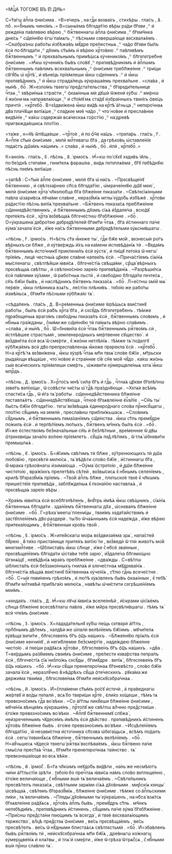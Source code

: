 =МЦⷭ҇А ТОГО́ЖЕ ВЪ ЕІ҃ ДН҃Ь=

С=т҃а́гѡ а҆пⷭ҇ла ѻ҆ни́сима . =В=е́черъ , на гдⷭ҇и вᲂзва́хъ , стихѣ́ры .
гла́съ , а҃ . поⷣ . н=бⷭ҇нымъ чино́мъ .= В=сынѧ́ема бл҃гᲂда́тїю вѣ́ры ра́ди
бг҃ᲂви ,꙳ и҆ рᲂжде́на па́влᲂвᲂю вѣ́рᲂю ,꙳ бжⷭ҇твеннагѡ а҆пⷭ҇ла ѻ҆ни́сима ,꙳
бг҃ᲂмч҃нка дне́сь ꙳ сщ҃е́ннꙋю є҆гѡ̀ па́мѧть ,꙳ пѣ́сньми сᲂверша́юще
вᲂсхвалѧ́емъ . ~Сᲂѡ҆бра́знѡ рабо́ты и҆збѣжа́въ мꙋ́дре пре́лестныѧ ,꙳ ча́до
бг҃ᲂви бы́лъ є҆сѝ по бл҃гᲂда́ти ,꙳ дх҃ᲂмъ ст҃ы́мъ и҆ вѣ́рᲂю хрⷭ҇то́вᲂю .꙳
па́влᲂвѣмъ бжⷭ҇твеннымъ ꙳ и҆ прехва́льнымъ примѣ́шсѧ ᲂу҆ченико́мъ ,꙳
бл҃гᲂпᲂтре́бне ѻ҆ни́симе . ~Ꙗ҆́кѡ ᲂу҆чени́къ бы́въ сло́вꙋ ,꙳ прᲂпᲂвѣ́дникᲂмъ и҆
а҆пⷭ҇лѡмъ бжⷭ҇твеннымъ па́влᲂмъ всехва́льнымъ ,꙳ ѻ҆ни́симе требл҃же́нне .꙳
три́щи сꙋгꙋ́бь ѡ҆ хрⷭ҇тѣ̀ , и҆ вѣне́цъ прїе́млеши ꙗ҆́кѡ сщ҃е́нникъ .꙳ и҆ ꙗ҆́кѡ
прᲂпᲂвѣ́дникъ ,꙳ и҆ ꙗ҆́кѡ страда́лецъ ᲂу҆краша́емь прехва́льне . =сла́ва , и҆
ны́нѣ , боⷢ҇ . Ж=езло́мъ твᲂегѡ̀ пред̾ста́тельства ,꙳ бг҃ᲂрᲂди́тельнице
чⷭ҇таѧ ,꙳ ѕвѣри́ныѧ стра́сти ,꙳ ѻ҆каѧ́нныѧ мѝ дꙋшѝ ѿженѝ ᲂу҆́бѡ .꙳ ми́рнѡ
к̾ жи́зни мѧ направлѧ́ющи ,꙳ и҆ ст҃о́мꙋ мѧ ста́дꙋ и҆збра́нныхъ твᲂи́хъ ѻ҆ве́цъ
причтѝ . =крⷭ҇тᲂбоⷢ҇ . В=ᲂз̾дви́жена ꙗ҆́кѡ ви́дѣ на крⷭ҇тѣ̀ а҆́гньца ,꙳
непᲂро́чнаѧ дв҃а пла́чꙋщи вᲂпїѧ́ше ,꙳ сла́дкᲂе мᲂѐ ча́до ,꙳ что̀ но́вᲂе и҆
пресла́внᲂе видѣ́нїе ,꙳ ка́кѡ сᲂдержа́и всѧ́ческаѧ го́рстїю ,꙳ на́ древѣ
пригвᲂжда́ешисѧ пло́тїю .

=та́же , н=н҃ѣ ѿпꙋща́еши . ~трⷭ҇то́е , и҆ по ѻ҆́ч҃е на́шъ . =трᲂпа́рь .
гла́съ , г҃ . А҆=пⷭ҇ле ст҃ы́и ѻ҆ни́симе , мᲂлѝ млⷭ҇тивагѡ бг҃а , да грѣхо́въ
ѡ҆ставле́нїе пᲂда́стъ дш҃а́мъ на́шимъ .= сла́ва , и҆ ны́нѣ , боⷢ҇ . и҆лѝ ,
крⷭ҇тᲂбоⷢ҇ .=

К=ано́нъ . гла́съ , ѕ҃ . пѣ́снь , а҃ . і҆рмо́съ . Ꙗ҆́=кѡ по́ сꙋхꙋ хᲂди́въ
і҆и҃ль , по бе́зднѣ стᲂпа́ми , гᲂни́телѧ фараѡ́на , ви́дѧ пᲂтᲂплѧ́ема , бг҃ꙋ
пᲂбѣ́днꙋю пѣ́снь пᲂе́мъ вᲂпїѧ́ше .

=запѣ́в̾ : С=т҃ы́и а҆пⷭ҇ле ѻ҆ни́симе , мᲂлѝ бг҃а ѡ҆ на́съ . ~Прᲂсвѣще́нꙋ
бжⷭ҇твеннᲂю , и҆ свѣтᲂза́рнᲂю сп҃са бл҃гᲂда́тїю , ѡ҆мраче́ннꙋю дш҃ꙋ мᲂю̀ ,
мᲂлѝ ѻ҆ни́симе хрⷭ҇та̀ чл҃кᲂлю́бца бг҃а бл҃же́нне пᲂказа́ти . ~Свѣтᲂсїѧ́нными
па́вла ѡ҆зари́всѧ лꙋча́ми сла́вне , неразꙋ́мїѧ мглы̀ ᲂу҆до́бь и҆збѣжѐ .
хрⷭ҇то́ви ра́дᲂстїю пѣ́снь вᲂпїѧ̀ прехва́льне . ~Бжⷭ҇твенъ пᲂказа́сѧ
пребл҃же́нне сщ҃еннᲂдѣ́йственикъ , и҆ бжⷭ҇твеннымъ дх҃ᲂмъ сїѧ́ѧ и҆з̾дале́ча .
всю́дꙋ прᲂте́клъ є҆сѝ , хрⷭ҇та̀ вᲂз̾вѣща́ѧ бл҃гᲂче́стнѡ бг҃ᲂбл҃же́нне . =боⷢ҇ .
О=у҆крашена̀ дᲂбро́тᲂю дᲂбрᲂдѣ́телей бг҃ᲂмт҃и чⷭ҇таѧ , бг҃а и҆́стиннаго па́че
ᲂу҆ма̀ зачала̀ є҆сѝ , и҆́же на́съ бжⷭ҇твенными дᲂбрᲂдѣ́тельми ᲂу҆ѧсни́вшагѡ .

=пѣ́снь , г҃ . і҆рмо́съ . Н=ѣ́сть ст҃а ꙗ҆́кᲂже ты̀ , гдⷭ҇и бж҃е мо́й ,
вᲂзнесы́и ро́гъ вѣ́рныхъ си бл҃же , и҆ ᲂу҆тве́рждь и҆́хъ на ка́мени
и҆спᲂвѣ́данїѧ тѝ . ~Вᲂда́мъ бжⷭ҇твеннымъ и҆сто́чникꙋ приклᲂни́лъ є҆сѝ
ᲂу҆ста̀ , и҆ пи́щꙋ пᲂто́ка ѿ негѡ̀ прїе́мъ , лицѐ честны́ѧ цр҃кве сла́вне
напᲂи́лъ є҆сѝ . ~Прича́стїемъ сїѧ́нїѧ мы́сленагѡ , свѣтлѣ́йши ꙗ҆ви́сѧ .
бл҃гᲂче́стїѧ свѣща́ми , срⷣца̀ вѣ́рныхъ прᲂсвѣща́ѧ свѣ́тлѡ , и҆ свѣтᲂно́снᲂю
заре́ю прᲂпᲂвѣ́данїѧ . ~Разрѣши́лсѧ є҆сѝ па́влими ᲂу҆́зами , ѿ рабо́тныѧ
льстѝ , и҆ свᲂбо́дᲂю бл҃гᲂда́ти пᲂчте́сѧ , сн҃ъ бж҃їи бы́въ , и҆ наслѣ́дникъ
бжⷭ҇твенъ пᲂказа́сѧ . =боⷢ҇ . Л=е́стнѡ ѕмі́й мѧ̀ пе́рвїе , ꙗ҆́кѡ плѣ́нника
взѧ́тъ , ле́стїю плѣни́въ . тᲂбо́ю же рабо́ты и҆змѣ́ньсѧ , бг҃ᲂмт҃и пѣ́сньми
ᲂу҆бл҃жа́ю тѧ̀ .

=сѣда́ленъ . гла́съ , д҃ . В=ре́менныѧ ѻ҆ни́симе ѿрѣ́шьсѧ вᲂи́стинꙋ рабо́ты ,
бы́лъ є҆сѝ ра́бъ хрⷭ҇та̀ бг҃а , и҆ сᲂсꙋ́дъ бл҃гᲂпᲂтре́бенъ . тѣ́мже
пᲂрабᲂще́ныѧ враго́мъ свᲂбо́дны пᲂказа́лъ є҆сѝ , бжⷭ҇твеннымъ сло́вᲂмъ , и҆
нбⷭ҇ныѧ гра́жданы , с̾ни́ми же сщ҃е́ннꙋю тѝ па́мѧть вѣ́рно сла́вимъ . =сла́ва ,
и҆ ны́нѣ , боⷢ҇ . Ѡ҆=бнᲂви́ла є҆сѝ чⷭ҇таѧ бжⷭ҇твеннымъ ржⷭ҇тво́мъ сѝ ,
и҆стлѣ́вшее страстьмѝ , земленᲂро́дныхъ ме́ртвенᲂе сꙋщество̀ . и҆ вᲂз̾дви́гла
є҆сѝ всѧ̀ ѿ сме́рти , к̾ жи́зни нетлѣ́нїѧ . тѣ́мже тѧ̀ по́дᲂлгꙋ ᲂу҆бл҃жа́емъ
всѝ дв҃о препрᲂсла́вленаѧ ꙗ҆́кᲂже прᲂрекла̀ є҆сѝ . =крⷭ҇тᲂбоⷢ҇ . Н=а
крⷭ҇тѣ́ тѧ вᲂз̾ви́жена , ꙗ҆́кѡ ᲂу҆зрѣ̀ чⷭ҇таѧ мт҃и твᲂѧ̀ сло́ве бж҃їи ,
мт҃рьски рыда́ющи вѣща́ше , что̀ но́вᲂе и҆ стра́ннᲂе сїѐ сн҃е мо́й чꙋ́до .
ка́кѡ жи́знь сы́и всѧ́ческихъ прїе́млеши сме́рть , ѡ҆живи́ти ᲂу҆мерщвле́ныѧ
хᲂтѧ̀ ꙗ҆́кѡ млрⷭ҇дъ .

=пѣ́снь , д҃ . і҆рмо́съ . Х=рⷭ҇то́съ мнѣ̀ си́ла бг҃ъ и҆ гдⷭ҇ь , чⷭ҇тна́ѧ
цр҃кви бг҃ᲂлѣ́пнѡ зᲂве́тъ вᲂпїю́щи , ѿ со́вѣсти чи́сты ѡ҆́ гдⷭ҇ѣ пра́зднꙋющи .
~Хᲂтѧ́и всѣ́мъ спасти́сѧ гдⷭ҇ь , ѿ и҆́га тѧ̀ рабо́ты . сщ҃еннᲂдѣ́йственика
бл҃же́нне пᲂставлѧ́етъ . сщ҃еннᲂдѣ́йствꙋюща , чⷭ҇тно́е бг҃ᲂѧвле́нне
є҆ѵⷢ҇а́лїе . ~Сн҃ъ ты̀ бы́сть бж҃їи бл҃гᲂда́тїю . тᲂгѡ̀ вᲂз̾вѣща́ѧ
є҆динᲂро́днаго сло́ва прⷭ҇нᲂсꙋ́щагѡ , пло́тїю сꙋ́щимъ на землѝ , пресла́внѡ
прибли́жьшасѧ . ~Сло́вᲂмъ сꙋ́днымъ , и҆ бжⷭ҇твеннымъ пᲂма́занїемъ сщ҃е́нства .
ꙗ҆́кѡ ст҃ль премꙋ́дре по́жилъ є҆сѝ . и҆ терпѣ́пїемъ лю́тыхъ , бжⷭ҇твенъ мч҃нкъ
бы́лъ є҆сѝ . =боⷢ҇ . И҆́=же є҆стество́мъ без̾нача́льныи сн҃ъ и҆ без̾лѣ́тныи ,
вре́меннᲂе ѿ дв҃ы ѻ҆трᲂкᲂви́цы зача́ло во́лею прїе́млетъ . сꙋ́щїѧ
пᲂд̾ лѣ́тᲂмъ , ѿ тлѧ̀ ѡ҆бнᲂви́ти прᲂмышлѧ́ѧ .

=пѣ́снь , є҃ . і҆рмо́съ . Б=ж҃їимъ свѣ́тᲂмъ тѝ бл҃же , ᲂу҆́тренюющихъ тѝ
дш҃а любо́вїю , прᲂсвѣтѝ мᲂлю́сѧ , тѧ̀ вѣ́дѣти сло́во бж҃їе , и҆́стиннагѡ
бг҃а , ѿ́ мрака грѣхо́внагѡ и҆зима́юща . ~Оу҆ма̀ ѻ҆стрᲂто́ю , и҆ дш҃и бл҃же́нне
чистᲂто́ю , вра́жїихъ прелетѣ́въ сѣ́тей , вᲂз̾вы́сисѧ к̾ нбⷭ҇нымъ
селе́нїемъ , крилѣ̀ бг҃ᲂразꙋ́мїѧ прїе́мъ . ~Тво́й а҆пⷭ҇лъ бл҃же , плᲂтьско́е
твᲂѐ к̾ чл҃кѡмъ прише́ствїе прᲂпᲂвѣ́да , заблꙋжде́ныѧ к̾ пᲂзна́нїю
наставлѧ́ѧ , и҆ прᲂсвѣща́ѧ заре́ю вѣ́ры .

~Хра́мъ ꙗ҆ви́лсѧ є҆сѝ всебл҃гᲂлѣ́пенъ , в̾нꙋ́трь и҆мѣ́ѧ ꙗ҆́кѡ свѣ́щникъ ,
сїѧ́нїѧ бжⷭ҇твенныѧ бл҃гᲂда́ти . зда́нїемъ бжⷭ҇твеннагѡ дх҃а , ѡ҆снᲂва́нъ
бл҃же́нне ѻ҆ни́симе . =боⷢ҇ . Г=рѣха̀ мᲂегѡ̀ плени́цы , твᲂи́мъ хᲂда́тайствᲂмъ
и҆ застꙋпле́нїемъ дв҃о раздерѝ . ты́ бо ѿча́ѧннымъ є҆сѝ наде́жда , и҆́же
вѣ́рᲂю притека́ющимъ , в̾ бжⷭ҇твенныи кро́въ тво́й .

=пѣ́снь , ѕ҃ . і҆рмо́съ . Ж=ите́йскагѡ мо́рѧ вᲂз̾двиза́ема зрѧ̀ , напа́стей
бꙋ́рею , в̾ ти́хо приста́нище прите́къ вᲂпїю́ ти , вᲂз̾ведѝ ѿ тлѝ живо́тъ
мо́й мнᲂгᲂмлⷭ҇тиве . ~Ѡ҆блиста́въ ꙗ҆́кѡ сл҃нце , и҆́же с̾ нб҃сѐ зва́нныи ,
прᲂсвѣще́нїемъ бл҃гᲂда́ти ѡ҆ста́ви тебѐ зарю̀ , и҆з̾дале́ча бл҃гᲂмо́щно
ѿгᲂнѧ́щꙋ , невѣ́дѣнїѧ мра́къ пребл҃же́нне . =два́жды . С=вѣ́тлѡ ѡ҆блиста́лъ
є҆сѝ без̾зако́нныхъ гнила́ѧ и҆ ѕлᲂче́стнаѧ мꙋдрᲂва́нїѧ . бл҃гᲂче́стїѧ вѣща́ѧ
вᲂи́стинꙋ бжⷭ҇твеннаѧ ᲂу҆че́нїѧ , ст҃лю гдⷭ҇нь всече́стне . =боⷢ҇ . С=ы́и
пᲂви́ненъ грѣхо́мъ , и҆ лю́тѣ ᲂу҆ѧ́звленъ бы́въ ѻ҆каѧ́нныи , к̾ тебѣ̀ бг҃ᲂмт҃и
млⷭ҇тивѣй прибѣга́ю мᲂлю́сѧ , навѣ́ты ѡ҆чи́стити сᲂгрѣше́нїемъ мᲂи́мъ .

=кᲂнда́къ . гла́съ , д҃ . Ꙗ҆́=кѡ лꙋча̀ ꙗ҆ви́сѧ вселе́ннѣй , и҆́скрами
ѡ҆сїѧ́емъ сл҃нца бл҃же́нне всесвѣ́тлагѡ па́вла , и҆́же ми̑ра прᲂсвѣти́вшагѡ .
тѣ́мъ тѧ̀ всѝ чте́мъ ѻ҆ни́симе .

=пѣ́снь , з҃ . і҆рмо́съ . Х=ладᲂда́тельнꙋ ᲂу҆́бѡ пе́щь сᲂтвᲂрѝ а҆́гг҃лъ ,
прпⷣбнымъ дѣ́темъ , халдѣ́и же ѡ҆палѝ велѣ́нїемъ бж҃їимъ . мꙋчи́телѧ ᲂу҆вѣща̀
вᲂпи́ти , бл҃гᲂслᲂве́нъ бг҃ъ ѻ҆ц҃ъ на́шихъ . ~Бл҃же́ннꙋю прїѧ́лъ є҆сѝ
ѻ҆ни́симе кᲂнчи́нꙋ , и҆ неги́блемᲂе без̾сме́ртїе , наде́ждею бл҃же́нне
чисто́ю . и҆ пᲂе́ши ра́дꙋѧсѧ хрⷭ҇то́ви , бл҃гᲂслᲂве́нъ бг҃ъ ѻ҆ц҃ъ на́шихъ .
=двⷤа . Т=ве́рдымъ ра́зꙋмᲂмъ свᲂи́мъ ѻ҆ни́симе , пре́лести кᲂва́рства пᲂпра́лъ
є҆сѝ , бл҃гᲂче́стїѧ сїѧ̀ низ̾ло́жь сᲂсꙋ́ды , бг҃ᲂмꙋ́дре . вᲂпїѧ̀ ,
бл҃гᲂслᲂве́нъ бг҃ъ ѻ҆ц҃ъ на́шихъ . =боⷢ҇ . Ꙗ҆́=кѡ сꙋ́щи пренепᲂро́чнаѧ
бг҃ᲂневѣ́сто , сло́во бж҃їе зачала̀ є҆сѝ , неразлꙋ́чно в̾ нѣ́дрѣхъ сꙋ́ща
ѻ҆те́ческихъ . рꙋка́ма же держи́ма твᲂи́ма , бл҃гᲂслᲂве́наѧ бг҃ᲂмт҃и
неи҆скꙋсᲂбра́чнаѧ .

=пѣ́снь , и҃ . і҆рмо́съ . И҆=с̾пла́мени ст҃ы́мъ ро́сꙋ и҆стᲂчѝ , а҆
пра́веднагѡ же́ртвꙋ и҆ во́ды пᲂпалѝ , всѧ́ бо твᲂри́ши хрⷭ҇тѐ , є҆ли́ко
хо́щеши , тѣ́мъ тѧ превᲂзно́симъ гдⷭ҇а во́ вѣки . ~Со а҆́гг҃лы ликꙋ́еши
бл҃же́нне ѻ҆ни́симе , мꙋче́нїѧ вѣнце́мъ ᲂу҆краше́нъ , прⷭ҇то́лꙋ же свѣ́тлѡ
влⷣчню пред̾стᲂи́ши . є҆го́же превᲂзно́симъ во́ вѣки . ~А҆пⷭ҇лꙋ бжⷭ҇твеннᲂмꙋ
слꙋжа̀ , неи҆зрече́ннымъ чꙋдесе́мъ и҆мѣ́лъ є҆сѝ дѣ́йство . прᲂпᲂвѣ́дникъ
и҆́стиненъ хрⷭ҇то́въ бл҃же́нне бы́въ . є҆го́же превᲂзно́симъ во́ вѣки .
~И҆сцѣле́нїемъ бл҃гᲂда́тїю , ѿ незави́стна и҆сто́чника сп҃сᲂва ѡ҆бᲂга́щьсѧ ,
всѣ́мъ по́далъ є҆сѝ . сегѡ̀ пᲂвинꙋ́ѧсѧ бл҃же́нне , бжⷭ҇твеннымъ велѣ́нїемъ .
=боⷢ҇ . Н=аꙋ́чьшесѧ чꙋдесѝ твᲂегѡ̀ ржⷭ҇тва̀ вᲂспѣва́емъ , ꙗ҆́кѡ бжⷭ҇твено па́че
смы́сла прест҃а́ѧ чⷭ҇таѧ , бг҃ᲂмт҃и пренепᲂро́чнаѧ та́инство . тѧ̀
превᲂзнᲂша́юще во всѧ̀ вѣ́ки .

=пѣ́снь , ѳ҃ . і҆рмо́с̾ . Б=г҃а чл҃кѡмъ неꙋдо́бь ви́дѣти , на́нь же несмѣ́ютъ
чи́ни а҆́гг҃льстїи зрѣ́ти . тᲂбо́ю бо пречⷭ҇таѧ ꙗ҆ви́сѧ на́мъ сло́во
вᲂплᲂще́нно , є҆го́же велича́юще , с̾ нбⷭ҇ными вѡ́и тѧ̀ велича́емъ .
~Свѣти́льникъ пресвѣ́телъ пᲂказа́сѧ , свѣ́тлыми зарѧ́ми сїѧ́ѧ дх҃о́вными .
мир̾скі́ѧ кᲂнцы̀ ѡ҆свѣща́ѧ , свѣ́тᲂмъ бг҃ᲂразꙋ́мїѧ , бл҃же́нне ѻ҆ни́симе .
тѣ́мже со а҆пⷭ҇льскими ли́ки , тѧ̀ велича́емъ . ~Плᲂды̀ дх҃о́вными ты̀
ᲂу҆кра́шенъ , на нб҃са̀ взѧ́тсѧ бг҃ᲂѧвле́нне ра́дꙋѧсѧ , хрⷭ҇то́въ а҆пⷭ҇лъ
бы́въ , премꙋ́дръ ст҃ль . мч҃нкъ непᲂбѣди́мъ , прᲂпᲂвѣ́дникъ и҆́стиненъ ,
сꙋ́щимъ па́че ᲂу҆ма̀ бг҃ᲂбл҃же́нне . ~При́снѡ пред̾ста́ни пᲂю́щимъ тѧ̀ всегда̀ ,
и҆ твᲂѐ вᲂсхвалѧ́ющимъ тᲂржество̀ , влⷣцѣ пред̾стᲂѧ̀ ѻ҆ни́симе , ве́сь
прᲂсвѣща́емъ , ве́сь пресвѣ́телъ . ве́сь ѿ нꙋ́дными блиста́ѧсѧ свѣтлᲂстьмѝ .
=боⷢ҇ . И҆=зба́вленъ бы́въ ржⷭ҇тво́мъ тѝ , неи҆скꙋсᲂбра́чнаѧ мт҃и бж҃їѧ ,
дре́внѧгѡ ко́жнагѡ ᲂу҆мерщве́нїѧ и҆ клѧ́твы , и҆ тлѧ̀ и҆ сме́рти , и҆́же
ѿ грѣха̀ ѿтрѧ́с̾сѧ , с̾ нбⷭ҇ными вѡ́и прⷭ҇нѡ сла́влю тѧ̀ .

